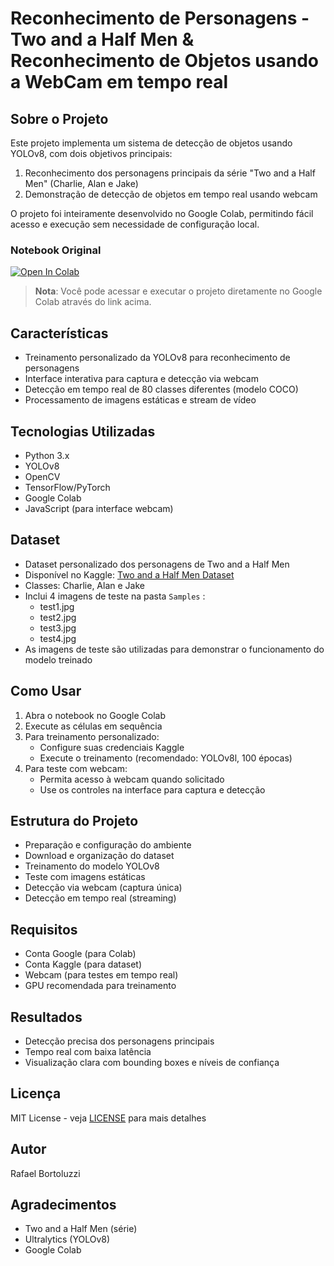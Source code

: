 # Reconhecimento de Personagens - Two and a Half Men & Reconhecimento de Objetos usando a WebCam em tempo real

## Sobre o Projeto
Este projeto implementa um sistema de detecção de objetos usando YOLOv8, com dois objetivos principais:
1. Reconhecimento dos personagens principais da série "Two and a Half Men" (Charlie, Alan e Jake)
2. Demonstração de detecção de objetos em tempo real usando webcam

O projeto foi inteiramente desenvolvido no Google Colab, permitindo fácil acesso e execução sem necessidade de configuração local.

### Notebook Original
[![Open In Colab](https://colab.research.google.com/assets/colab-badge.svg)](https://colab.research.google.com/drive/155CGi44G_qBSTjT88l9svPjP7xIzdGRt#scrollTo=3MISNbxkIAhE)

> **Nota**: Você pode acessar e executar o projeto diretamente no Google Colab através do link acima.

## Características
- Treinamento personalizado da YOLOv8 para reconhecimento de personagens
- Interface interativa para captura e detecção via webcam
- Detecção em tempo real de 80 classes diferentes (modelo COCO)
- Processamento de imagens estáticas e stream de vídeo

## Tecnologias Utilizadas
- Python 3.x
- YOLOv8
- OpenCV
- TensorFlow/PyTorch
- Google Colab
- JavaScript (para interface webcam)

## Dataset
- Dataset personalizado dos personagens de Two and a Half Men
- Disponível no Kaggle: [Two and a Half Men Dataset](https://www.kaggle.com/rafaelbortoluzzi/two-and-a-half-men)
- Classes: Charlie, Alan e Jake
- Inclui 4 imagens de teste na pasta 
`Samples`
:
  - test1.jpg
  - test2.jpg
  - test3.jpg
  - test4.jpg
- As imagens de teste são utilizadas para demonstrar o funcionamento do modelo treinado

## Como Usar
1. Abra o notebook no Google Colab
2. Execute as células em sequência
3. Para treinamento personalizado:
   - Configure suas credenciais Kaggle
   - Execute o treinamento (recomendado: YOLOv8l, 100 épocas)
4. Para teste com webcam:
   - Permita acesso à webcam quando solicitado
   - Use os controles na interface para captura e detecção

## Estrutura do Projeto
- Preparação e configuração do ambiente
- Download e organização do dataset
- Treinamento do modelo YOLOv8
- Teste com imagens estáticas
- Detecção via webcam (captura única)
- Detecção em tempo real (streaming)

## Requisitos
- Conta Google (para Colab)
- Conta Kaggle (para dataset)
- Webcam (para testes em tempo real)
- GPU recomendada para treinamento

## Resultados
- Detecção precisa dos personagens principais
- Tempo real com baixa latência
- Visualização clara com bounding boxes e níveis de confiança

## Licença
MIT License - veja [LICENSE](LICENSE) para mais detalhes

## Autor
Rafael Bortoluzzi

## Agradecimentos
- Two and a Half Men (série)
- Ultralytics (YOLOv8)
- Google Colab
